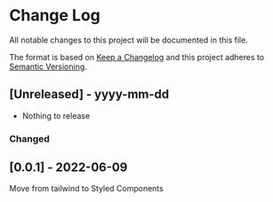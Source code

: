 
# Change Log
All notable changes to this project will be documented in this file.
 
The format is based on [Keep a Changelog](http://keepachangelog.com/)
and this project adheres to [Semantic Versioning](http://semver.org/).
 
## [Unreleased] - yyyy-mm-dd
 
- Nothing to release
 
### Changed
## [0.0.1] - 2022-06-09

Move from tailwind to Styled Components
 